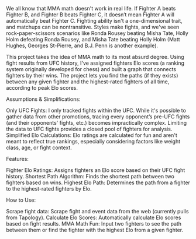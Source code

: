 We all know that MMA math doesn't work in real life. If Fighter A beats Fighter B, and Fighter B beats Fighter C, it doesn’t mean Fighter A will automatically beat Fighter C. Fighting ability isn't a one-dimensional trait, and matchups can be nontransitive. Styles make fights, and we've seen rock-paper-scissors scenarios like Ronda Rousey beating Misha Tate, Holly Holm defeating Ronda Rousey, and Misha Tate beating Holly Holm (Matt Hughes, Georges St-Pierre, and B.J. Penn is another example).

This project takes the idea of MMA math to its most absurd degree. Using fight results from UFC history, I've assigned fighters Elo scores (a ranking system originally developed for chess) and built a graph that connects fighters by their wins. The project lets you find the paths (if they exists) between any given fighter and the highest-rated fighters of all time, according to peak Elo scores.

Assumptions & Simplifications:

Only UFC Fights: I only tracked fights within the UFC. While it's possible to gather data from other promotions, tracing every opponent’s pre-UFC fights (and their opponents' fights, etc.) becomes impractically complex. Limiting the data to UFC fights provides a closed pool of fighters for analysis.
Simplified Elo Calculations: Elo ratings are calculated for fun and aren't meant to reflect true rankings, especially considering factors like weight class, age, or fight context.

Features:

Fighter Elo Ratings: Assigns fighters an Elo score based on their UFC fight history.
Shortest Path Algorithm: Finds the shortest path between two fighters based on wins.
Highest Elo Path: Determines the path from a fighter to the highest-rated fighters by Elo.

How to Use:

Scrape fight data: Scrape fight and event data from the web (currently pulls from Tapology).
Calculate Elo Scores: Automatically calculate Elo scores based on fight results.
MMA Math Fun: Input two fighters to see the path between them or find the fighter with the highest Elo from a given fighter.
